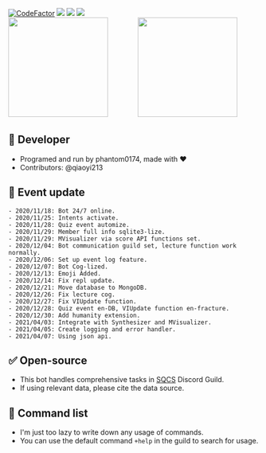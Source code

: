 [![CodeFactor](https://www.codefactor.io/repository/github/phantom0174/sqcs_bot/badge)](https://www.codefactor.io/repository/github/phantom0174/sqcs_bot)
![](https://img.shields.io/uptimerobot/status/m786417212-72995a6e32a6e120933f8255)
![](https://img.shields.io/uptimerobot/ratio/7/m786417212-72995a6e32a6e120933f8255)
![](https://img.shields.io/uptimerobot/ratio/m786417212-72995a6e32a6e120933f8255)
<br>
<img src="https://upload.cc/i1/2021/01/04/y0wpXS.jpg" width=200> 　　　　<img src="https://upload.cc/i1/2021/01/04/N8sInJ.png" width=200>
<br>

## 🔧 Developer
- Programed and run by phantom0174, made with ❤️️
- Contributors: @qiaoyi213

## 📜 Event update
```
- 2020/11/18: Bot 24/7 online.
- 2020/11/25: Intents activate.
- 2020/11/28: Quiz event automize.
- 2020/11/29: Member full info sqlite3-lize.
- 2020/11/29: MVisualizer via score API functions set.
- 2020/12/04: Bot communication guild set, lecture function work normally.
- 2020/12/06: Set up event log feature.
- 2020/12/07: Bot Cog-lized.
- 2020/12/13: Emoji Added.
- 2020/12/14: Fix repl update.
- 2020/12/21: Move database to MongoDB.
- 2020/12/26: Fix lecture cog.
- 2020/12/27: Fix VIUpdate function.
- 2020/12/28: Quiz event en-DB, VIUpdate function en-fracture.
- 2020/12/30: Add humanity extension.
- 2021/04/03: Integrate with Synthesizer and MVisualizer.
- 2021/04/05: Create logging and error handler.
- 2021/04/07: Using json api.
```

## ✅ Open-source
 - This bot handles comprehensive tasks in [SQCS](https://sqcs.ckcsc.net) Discord Guild.
 - If using relevant data, please cite the data source.

## 📃 Command list
- I\'m just too lazy to write down any usage of commands.
- You can use the default command `+help` in the guild to search for usage.
